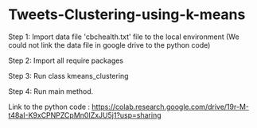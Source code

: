 # Tweets-Clustering-using-k-means
Step 1: Import data file 'cbchealth.txt' file to the local environment
(We could not link the data file in google drive to the python code)

Step 2: Import all require packages 

Step 3: Run class kmeans_clustering

Step 4: Run main method. 

Link to the python code : https://colab.research.google.com/drive/19r-M-t48aI-K9xCPNPZCpMn0IZxJU5j1?usp=sharing
